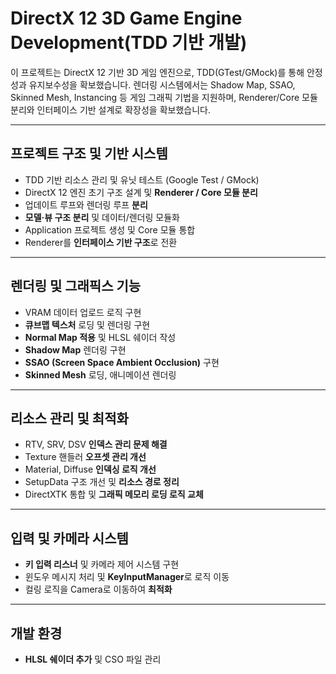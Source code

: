# DirectX 12 3D Game Engine Development(TDD 기반 개발)

이 프로젝트는 DirectX 12 기반 3D 게임 엔진으로, TDD(GTest/GMock)를 통해 안정성과 유지보수성을 확보했습니다.
렌더링 시스템에서는 Shadow Map, SSAO, Skinned Mesh, Instancing 등 게임 그래픽 기법을 지원하며, Renderer/Core 모듈 분리와 인터페이스 기반 설계로 확장성을 확보했습니다.

---

## 프로젝트 구조 및 기반 시스템
- TDD 기반 리소스 관리 및 유닛 테스트 (Google Test / GMock)
- DirectX 12 엔진 초기 구조 설계 및 **Renderer / Core 모듈 분리**
- 업데이트 루프와 렌더링 루프 **분리**
- **모델·뷰 구조 분리** 및 데이터/렌더링 모듈화
- Application 프로젝트 생성 및 Core 모듈 통합
- Renderer를 **인터페이스 기반 구조**로 전환

---

## 렌더링 및 그래픽스 기능
- VRAM 데이터 업로드 로직 구현
- **큐브맵 텍스처** 로딩 및 렌더링 구현
- **Normal Map 적용** 및 HLSL 쉐이더 작성
- **Shadow Map** 렌더링 구현
- **SSAO (Screen Space Ambient Occlusion)** 구현
- **Skinned Mesh** 로딩, 애니메이션 렌더링

---

## 리소스 관리 및 최적화
- RTV, SRV, DSV **인덱스 관리 문제 해결**
- Texture 핸들러 **오프셋 관리 개선**
- Material, Diffuse **인덱싱 로직 개선**
- SetupData 구조 개선 및 **리소스 경로 정리**
- DirectXTK 통합 및 **그래픽 메모리 로딩 로직 교체**

---

## 입력 및 카메라 시스템
- **키 입력 리스너** 및 카메라 제어 시스템 구현
- 윈도우 메시지 처리 및 **KeyInputManager**로 로직 이동
- 컬링 로직을 Camera로 이동하여 **최적화**

---

## 개발 환경
- **HLSL 쉐이더 추가** 및 CSO 파일 관리
